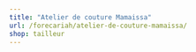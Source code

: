 ```yaml
---
title: "Atelier de couture Mamaissa"
url: /forecariah/atelier-de-couture-mamaissa/
shop: tailleur
---
```

